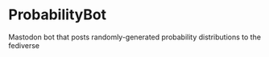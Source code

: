 # ProbabilityBot
Mastodon bot that posts randomly-generated probability distributions to the fediverse
